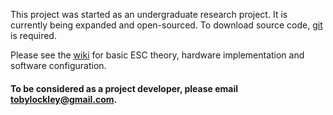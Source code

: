 This project was started as an undergraduate research project. It is currently being expanded and open-sourced. To download source code, [git](http://git-scm.com/) is required.

Please see the [wiki](home.md) for basic ESC theory, hardware implementation and software configuration.

#### To be considered as a project developer, please email tobylockley@gmail.com. ####